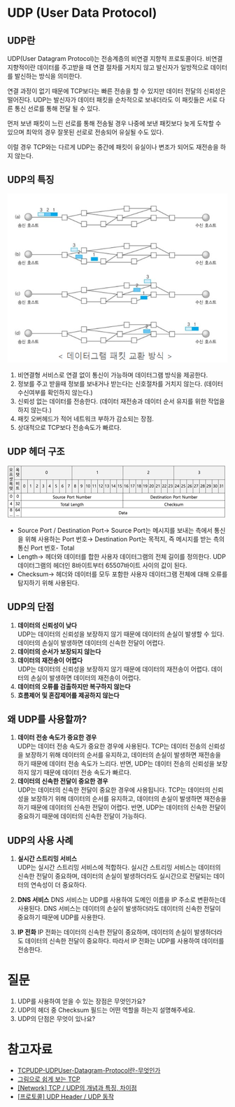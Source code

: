 # UDP (User Data Protocol)

## UDP란
UDP(User Datagram Protocol)는 전송계층의 비연결 지향적 프로토콜이다. 
비연결 지향적이란 데이터를 주고받을 때 연결 절차를 거치지 않고 발신자가 일방적으로 데이터를 발신하는 방식을 의미한다. 

연결 과정이 없기 때문에 TCP보다는 빠른 전송을 할 수 있지만 데이터 전달의 신뢰성은 떨어진다. 
UDP는 발신자가 데이터 패킷을 순차적으로 보내더라도 이 패킷들은 서로 다른 통신 선로를 통해 전달 될 수 있다. 

먼저 보낸 패킷이 느린 선로를 통해 전송될 경우 나중에 보낸 패킷보다 늦게 도착할 수 있으며 최악의 경우 잘못된 선로로 전송되어 유실될 수도 있다. 

이럴 경우 TCP와는 다르게 UDP는 중간에 패킷이 유실이나 변조가 되어도 재전송을 하지 않는다. 

## UDP의 특징
![img.png](<images/UDP/UDP%20데이터%20전송%20방식.png>)

1. 비연결형 서비스로 연결 없이 통신이 가능하며 데이터그램 방식을 제공한다.
3. 정보를 주고 받을때 정보를 보내거나 받는다는 신호절차를 거치지 않는다. (데이터 수신여부를 확인하지 않는다.)
4. 신뢰성 없는 데이터를 전송한다. (데이터 재전송과 데이터 순서 유지를 위한 작업을 하지 않는다.)
6. 패킷 오버헤드가 적어 네트워크 부하가 감소되는 장점.
7. 상대적으로 TCP보다 전송속도가 빠르다.

## UDP 헤더 구조
![img.png](<images/UDP/UDP%20헤더%20구조.png>)

- Source Port / Destination Port→ Source Port는 메시지를 보내는 측에서 통신을 위해 사용하는 Port 번호→ Destination Port는 목적지, 즉 메시지를 받는 측의 통신 Port 번호- Total
- Length→ 헤더와 데이터를 합한 사용자 데이터그램의 전체 길이를 정의한다. UDP 데이터그램의 헤더인 8바이트부터 65507바이트 사이의 값이 된다.
- Checksum→ 헤더와 데이터를 모두 포함한 사용자 데이터그램 전체에 대해 오류를 탐지하기 위해 사용된다.

## UDP의 단점

1. **데이터의 신뢰성이 낮다**  
   UDP는 데이터의 신뢰성을 보장하지 않기 때문에 데이터의 손실이 발생할 수 있다. 데이터의 손실이 발생하면 데이터의 신속한 전달이 어렵다.
2. **데이터의 순서가 보장되지 않는다**
3. **데이터의 재전송이 어렵다**  
   UDP는 데이터의 신뢰성을 보장하지 않기 때문에 데이터의 재전송이 어렵다. 데이터의 손실이 발생하면 데이터의 재전송이 어렵다.
4. **데이터의 오류를 검출하지만 복구하지 않는다**
5. **흐름제어 및 혼잡제어를 제공하지 않는다**

## 왜 UDP를 사용할까?

1. **데이터 전송 속도가 중요한 경우**  
   UDP는 데이터 전송 속도가 중요한 경우에 사용된다. TCP는 데이터 전송의 신뢰성을 보장하기 위해 데이터의 순서를 유지하고, 데이터의 손실이 발생하면 재전송을 하기 때문에 데이터 전송 속도가 느리다. 
   반면, UDP는 데이터 전송의 신뢰성을 보장하지 않기 때문에 데이터 전송 속도가 빠르다.
2. **데이터의 신속한 전달이 중요한 경우**  
   UDP는 데이터의 신속한 전달이 중요한 경우에 사용됩니다. TCP는 데이터의 신뢰성을 보장하기 위해 데이터의 순서를 유지하고, 데이터의 손실이 발생하면 재전송을 하기 때문에 데이터의 신속한 전달이 어렵다. 
   반면, UDP는 데이터의 신속한 전달이 중요하기 때문에 데이터의 신속한 전달이 가능하다.


## UDP의 사용 사례

1. **실시간 스트리밍 서비스**  
   UDP는 실시간 스트리밍 서비스에 적합하다. 실시간 스트리밍 서비스는 데이터의 신속한 전달이 중요하며, 데이터의 손실이 발생하더라도 실시간으로 전달되는 데이터의 연속성이 더 중요하다. 

2. **DNS 서비스**
    DNS 서비스는 UDP를 사용하여 도메인 이름을 IP 주소로 변환하는데 사용된다. DNS 서비스는 데이터의 손실이 발생하더라도 데이터의 신속한 전달이 중요하기 때문에 UDP를 사용한다.

3. **IP 전화**
    IP 전화는 데이터의 신속한 전달이 중요하며, 데이터의 손실이 발생하더라도 데이터의 신속한 전달이 중요하다. 따라서 IP 전화는 UDP를 사용하여 데이터를 전송한다.


# 질문
1. UDP를 사용하여 얻을 수 있는 장점은 무엇인가요?
2. UDP의 헤더 중 Checksum 필드는 어떤 역할을 하는지 설명해주세요.
3. UDP의 단점은 무엇이 있나요?

# 참고자료

- [TCPUDP-UDPUser-Datagram-Protocol란-무엇인가](https://louis-j.tistory.com/entry/TCPUDP-UDPUser-Datagram-Protocol%EB%9E%80-%EB%AC%B4%EC%97%87%EC%9D%B8%EA%B0%80)
- [그림으로 쉽게 보는 TCP](https://brunch.co.kr/@swimjiy/35)
- [[Network] TCP / UDP의 개념과 특징, 차이점](https://coding-factory.tistory.com/614)
- [[프로토콜] UDP Header / UDP 동작](https://joycecoder.tistory.com/entry/%ED%94%84%EB%A1%9C%ED%86%A0%EC%BD%9C-UDP-Header-UDP-%EB%8F%99%EC%9E%91)
